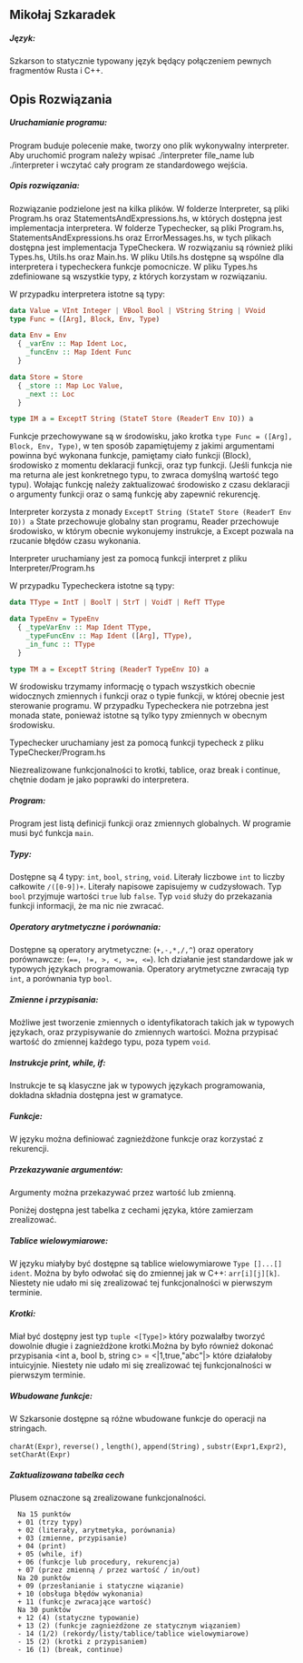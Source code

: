 ## Mikołaj Szkaradek

##### Język:

Szkarson to statycznie typowany język będący połączeniem pewnych fragmentów Rusta i C++.

## Opis Rozwiązania

##### Uruchamianie programu:

Program buduje polecenie make, tworzy ono plik wykonywalny interpreter. Aby uruchomić program należy wpisać ./interpreter file_name
lub
./interpreter                  i wczytać cały program ze standardowego wejścia. 

##### Opis rozwiązania:

Rozwiązanie podzielone jest na kilka plików. W folderze Interpreter, są pliki Program.hs oraz StatementsAndExpressions.hs, w których dostępna jest implementacja interpretera. W folderze Typechecker, są pliki Program.hs, StatementsAndExpressions.hs oraz ErrorMessages.hs, w tych plikach dostępna jest implementacja TypeCheckera. W rozwiązaniu są również pliki Types.hs, Utils.hs oraz Main.hs. W pliku Utils.hs dostępne są wspólne dla interpretera i typecheckera funkcje pomocnicze. W pliku Types.hs zdefiniowane są wszystkie typy, z których korzystam w rozwiązaniu. 

W przypadku interpretera istotne są typy:

```haskell
data Value = VInt Integer | VBool Bool | VString String | VVoid
type Func = ([Arg], Block, Env, Type)

data Env = Env
  { _varEnv :: Map Ident Loc,
    _funcEnv :: Map Ident Func
  }

data Store = Store
  { _store :: Map Loc Value,
    _next :: Loc
  }

type IM a = ExceptT String (StateT Store (ReaderT Env IO)) a
```

Funkcje przechowywane są w środowisku, jako krotka ``type Func = ([Arg], Block, Env, Type)``, w ten sposób zapamiętujemy z jakimi argumentami powinna być wykonana funkcje, pamiętamy ciało funkcji (Block), środowisko z momentu deklaracji funkcji, oraz typ funkcji. (Jeśli funkcja nie ma returna ale jest konkretnego typu, to zwraca domyślną wartość tego typu). Wołając funkcję należy zaktualizować środowisko z czasu deklaracji o argumenty funkcji oraz o samą funkcję aby zapewnić rekurencję.

Interpreter korzysta z monady `ExceptT String (StateT Store (ReaderT Env IO)) a` 
State przechowuje globalny stan programu, Reader przechowuje środowisko, w którym obecnie wykonujemy instrukcje, a Except pozwala na rzucanie błędów czasu wykonania.

Interpreter uruchamiany jest za pomocą funkcji interpret z pliku Interpreter/Program.hs

W przypadku Typecheckera istotne są typy:

```haskell
data TType = IntT | BoolT | StrT | VoidT | RefT TType

data TypeEnv = TypeEnv
  { _typeVarEnv :: Map Ident TType,
    _typeFuncEnv :: Map Ident ([Arg], TType),
    _in_func :: TType 
  }

type TM a = ExceptT String (ReaderT TypeEnv IO) a
```

W środowisku trzymamy informację o typach wszystkich obecnie widocznych zmiennych i funkcji oraz o typie funkcji, w której obecnie jest sterowanie programu. W przypadku Typecheckera nie potrzebna jest monada state, ponieważ istotne są tylko typy zmiennych w obecnym środowisku. 

Typechecker uruchamiany jest za pomocą funkcji  typecheck z pliku TypeChecker/Program.hs

Niezrealizowane funkcjonalności to krotki, tablice, oraz break i continue, chętnie dodam je jako poprawki do interpretera.

##### Program:

Program jest listą definicji funkcji oraz zmiennych globalnych. W programie musi być funkcja `main`. 

##### Typy:

Dostępne są 4 typy: `int`, `bool`, `string`, `void`. Literały liczbowe `int` to liczby całkowite `/([0-9])+`. Literały napisowe zapisujemy w cudzysłowach. Typ `bool` przyjmuje wartości `true` lub `false`.  Typ `void` służy do przekazania funkcji informacji, że ma nic nie zwracać.

##### Operatory arytmetyczne i porównania:

Dostępne są operatory arytmetyczne: (`+,-,*,/,^`) oraz operatory porównawcze: (`==, !=, >, <, >=, <=`). Ich działanie jest standardowe jak w typowych językach programowania. Operatory arytmetyczne zwracają typ `int`, a porównania typ `bool`.

##### Zmienne i przypisania:

Możliwe jest tworzenie zmiennych o identyfikatorach takich jak w typowych językach, oraz przypisywanie do zmiennych wartości. Można przypisać wartość do zmiennej każdego typu, poza typem `void`. 

##### Instrukcje print, while, if:

Instrukcje te są klasyczne jak w typowych językach programowania, dokładna składnia dostępna jest w gramatyce.

##### Funkcje:

W języku można definiować zagnieżdżone funkcje oraz korzystać z rekurencji.

##### Przekazywanie argumentów:

Argumenty można przekazywać przez wartość lub zmienną.

Poniżej dostępna jest tabelka z cechami języka, które zamierzam zrealizować.

##### Tablice wielowymiarowe:

W języku miałyby być dostępne są tablice wielowymiarowe `Type []...[] ident`.  Można by było odwołać się do zmiennej jak w C++: `arr[i][j][k]`. Niestety nie udało mi się zrealizować tej funkcjonalności w pierwszym terminie.

##### Krotki:

Miał być dostępny jest typ `tuple <[Type]>` który pozwalałby tworzyć dowolnie długie i zagnieżdżone krotki.Można by było również dokonać przypisania <int a, bool b, string c> = <|1,true,"abc"|> które działałoby intuicyjnie.
Niestety nie udało mi się zrealizować tej funkcjonalności w pierwszym terminie.

##### Wbudowane funkcje:

W Szkarsonie dostępne są różne wbudowane funkcje do operacji na stringach.

`charAt(Expr)`, `reverse()` , `length()`, `append(String)` , `substr(Expr1,Expr2)`, `setCharAt(Expr)` 

##### Zaktualizowana tabelka cech

Plusem oznaczone są zrealizowane funkcjonalności.

```
  Na 15 punktów
  + 01 (trzy typy)
  + 02 (literały, arytmetyka, porównania)
  + 03 (zmienne, przypisanie)
  + 04 (print)
  + 05 (while, if)
  + 06 (funkcje lub procedury, rekurencja)
  + 07 (przez zmienną / przez wartość / in/out)
  Na 20 punktów
  + 09 (przesłanianie i statyczne wiązanie)
  + 10 (obsługa błędów wykonania)
  + 11 (funkcje zwracające wartość)
  Na 30 punktów
  + 12 (4) (statyczne typowanie)
  + 13 (2) (funkcje zagnieżdżone ze statycznym wiązaniem)
  - 14 (1/2) (rekordy/listy/tablice/tablice wielowymiarowe)
  - 15 (2) (krotki z przypisaniem)
  - 16 (1) (break, continue)
```

